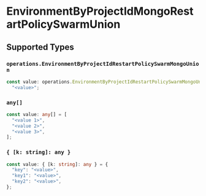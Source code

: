 # EnvironmentByProjectIdMongoRestartPolicySwarmUnion


## Supported Types

### `operations.EnvironmentByProjectIdRestartPolicySwarmMongoUnion`

```typescript
const value: operations.EnvironmentByProjectIdRestartPolicySwarmMongoUnion =
  "<value>";
```

### `any[]`

```typescript
const value: any[] = [
  "<value 1>",
  "<value 2>",
  "<value 3>",
];
```

### `{ [k: string]: any }`

```typescript
const value: { [k: string]: any } = {
  "key": "<value>",
  "key1": "<value>",
  "key2": "<value>",
};
```


